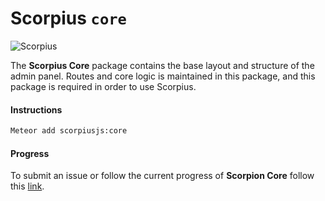 # Scorpius `core`

![Scorpius][1]

The **Scorpius Core** package contains the base layout and structure of the admin panel. Routes and core logic is maintained in this package, and this package is required in order to use Scorpius.

#### Instructions
```sh
Meteor add scorpiusjs:core
```

#### Progress
To submit an issue or follow the current progress of **Scorpion Core** follow this [link](https://github.com/scorpiusjs/core/labels/proj%3Acore).


[1]: https://raw.githubusercontent.com/scorpiusjs/graphics/master/logos/scorpiusjs-logo-small.png
